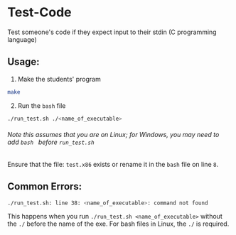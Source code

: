 # Test-Code
Test someone's code if they expect input to their stdin (C programming language)

## Usage:
1. Make the students' program

```bash
make
```

2. Run the `bash` file

```bash
./run_test.sh ./<name_of_executable>
```

###### Note this assumes that you are on Linux; for Windows, you may need to add `bash ` before `run_test.sh`

Ensure that the file: `test.x86` exists or rename it in the `bash` file on line `8`.


## Common Errors:

```bash
./run_test.sh: line 38: <name_of_executable>: command not found
```

This happens when you run `./run_test.sh <name_of_executable>` without the `./` before the name of the exe. For bash files in Linux, the `./` is required.
